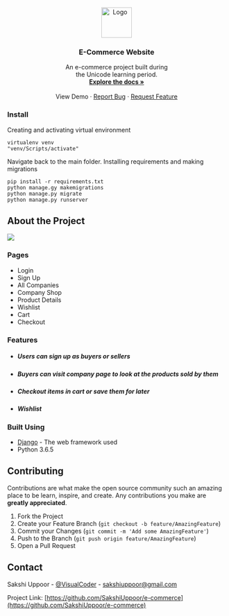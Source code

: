 
<br />
<p align="center">
  <a href="https://github.com/SakshiUppoor/e-commerce">
    <img src="https://imgur.com/tNFdroW.png" alt="Logo" width="70" height="70">
  </a>

  <h3 align="center">E-Commerce Website</h3>

  <p align="center">
  An e-commerce project built during<br>the Unicode learning period.
    <br />
    <a href="https://github.com/SakshiUppoor/e-commerce"><strong>Explore the docs »</strong></a>
    <br />
    <br />
    View Demo
    ·
    <a href="https://github.com/SakshiUppoor/e-commerce/issues">Report Bug</a>
    ·
    <a href="https://github.com/SakshiUppoor/e-commerce/issues">Request Feature</a>
  </p>
</p>

### Install

Creating and activating virtual environment

    virtualenv venv
    "venv/Scripts/activate"
      
Navigate back to the main folder. Installing requirements and making migrations

    pip install -r requirements.txt
    python manage.gy makemigrations
    python manage.py migrate
    python manage.py runserver

## About the Project


![](https://imgur.com/E7pUy07.gif)


  
### Pages
* Login
* Sign Up
* All Companies
* Company Shop
* Product Details
* Wishlist
* Cart
* Checkout

### Features

* ##### Users can sign up as buyers or sellers

* ##### Buyers can visit company page to look at the products sold by them

* ##### Checkout items in cart or save them for later

* ##### Wishlist

### Built Using
* [Django](https://docs.djangoproject.com/en/2.2/) - The web framework used
* Python 3.6.5

## Contributing

Contributions are what make the open source community such an amazing place to be learn, inspire, and create. Any contributions you make are **greatly appreciated**.

1. Fork the Project
2. Create your Feature Branch (`git checkout -b feature/AmazingFeature`)
3. Commit your Changes (`git commit -m 'Add some AmazingFeature'`)
4. Push to the Branch (`git push origin feature/AmazingFeature`)
5. Open a Pull Request

## Contact

Sakshi Uppoor - [@VisualCoder](https://twitter.com/VisualCoder) - sakshiuppoor@gmail.com

Project Link: [https://github.com/SakshiUppoor/e-commerce](https://github.com/SakshiUppoor/e-commerce)
